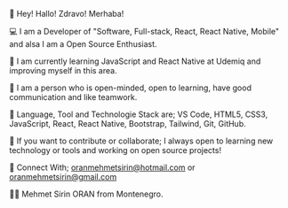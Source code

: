 👋 Hey! Hallo! Zdravo! Merhaba!


💻 I am a Developer of "Software, Full-stack, React, React Native, Mobile" and alsa I am a Open Source Enthusiast.

🔭 I am currently learning JavaScript and React Native at Udemiq and improving myself in this area.

👯 I  am a person who is open-minded, open to learning, have good communication and like teamwork.


📖 Language, Tool and Technologie Stack are; VS Code, HTML5, CSS3, JavaScript, React, React Native, Bootstrap, Tailwind, Git, GitHub.


 👀 If you want to contribute or collaborate; I always open to learning new technology or tools and working on open source projects!
 

💬 Connect With; oranmehmetsirin@hotmail.com or oranmehmetsirin@gmail.com


👨‍💻 Mehmet Sirin ORAN from Montenegro.
